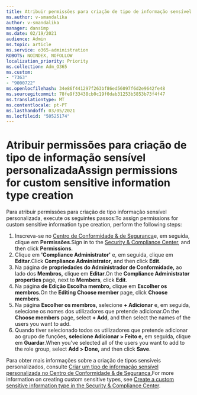 ```yaml
---
title: Atribuir permissões para criação de tipo de informação sensível personalizada
ms.author: v-smandalika
author: v-smandalika
manager: dansimp
ms.date: 02/19/2021
audience: Admin
ms.topic: article
ms.service: o365-administration
ROBOTS: NOINDEX, NOFOLLOW
localization_priority: Priority
ms.collection: Adm_O365
ms.custom:
- "7363"
- "9000722"
ms.openlocfilehash: 34e86f441297f263bf86ed56097f6d2e9642fe48
ms.sourcegitcommit: 78fe9f33438cb0c19f0dab31253b5853b73f4f47
ms.translationtype: MT
ms.contentlocale: pt-PT
ms.lasthandoff: 03/05/2021
ms.locfileid: "50525174"
---
```

# <a name="assign-permissions-for-custom-sensitive-information-type-creation"></a><span data-ttu-id="b421a-102">Atribuir permissões para criação de tipo de informação sensível personalizada</span><span class="sxs-lookup"><span data-stu-id="b421a-102">Assign permissions for custom sensitive information type creation</span></span>

<span data-ttu-id="b421a-103">Para atribuir permissões para criação de tipo informação sensível personalizada, execute os seguintes passos:</span><span class="sxs-lookup"><span data-stu-id="b421a-103">To assign permissions for custom sensitive information type creation, perform the following steps:</span></span>

1. <span data-ttu-id="b421a-104">Inscreva-se no [Centro de Conformidade & de Segurança](https://sip.protection.office.com/)e, em seguida, clique em **Permissões**.</span><span class="sxs-lookup"><span data-stu-id="b421a-104">Sign in to the [Security & Compliance Center](https://sip.protection.office.com/), and then click **Permissions**.</span></span>
2. <span data-ttu-id="b421a-105">Clique em **'Compliance Administrator'** e, em seguida, clique em **Editar**.</span><span class="sxs-lookup"><span data-stu-id="b421a-105">Click **Compliance Administrator**, and then click **Edit**.</span></span>
3. <span data-ttu-id="b421a-106">Na página de **propriedades do Administrador de Conformidade,** ao lado dos **Membros,** clique em **Editar**.</span><span class="sxs-lookup"><span data-stu-id="b421a-106">On the **Compliance Administrator properties** page, next to **Members**, click **Edit**.</span></span>
4. <span data-ttu-id="b421a-107">Na página **de Edição Escolha membro,** clique em **Escolher os membros.**</span><span class="sxs-lookup"><span data-stu-id="b421a-107">On the **Editing Choose member** page, click **Choose members**.</span></span>
5. <span data-ttu-id="b421a-108">Na página **Escolher os membros,** selecione **+ Adicionar** e, em seguida, selecione os nomes dos utilizadores que pretende adicionar.</span><span class="sxs-lookup"><span data-stu-id="b421a-108">On the **Choose members** page, select **+ Add**, and then select the names of the users you want to add.</span></span>
6. <span data-ttu-id="b421a-109">Quando tiver selecionado todos os utilizadores que pretende adicionar ao grupo de funções, **selecione Adicionar > Feito e,** em seguida, clique em **Guardar**.</span><span class="sxs-lookup"><span data-stu-id="b421a-109">When you've selected all of the users you want to add to the role group, select **Add > Done,** and then click **Save**.</span></span>

<span data-ttu-id="b421a-110">Para obter mais informações sobre a criação de tipos sensíveis personalizados, consulte [Criar um tipo de informação sensível personalizada no Centro de Conformidade & de Segurança.](https://docs.microsoft.com/microsoft-365/compliance/create-a-custom-sensitive-information-type)</span><span class="sxs-lookup"><span data-stu-id="b421a-110">For more information on creating custom sensitive types, see [Create a custom sensitive information type in the Security & Compliance Center](https://docs.microsoft.com/microsoft-365/compliance/create-a-custom-sensitive-information-type).</span></span>